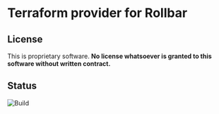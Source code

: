 # Terraform provider for Rollbar

## License

This is proprietary software.  **No license whatsoever is granted to this
software without written contract.**


## Status

![Build](https://github.com/jmcvetta/terraform-provider-rollbar/workflows/Build/badge.svg)
